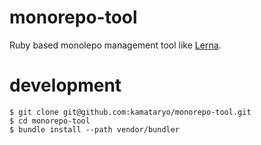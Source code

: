 # monorepo-tool

Ruby based monolepo management tool like [Lerna](https://lernajs.io/).

# development

```shell
$ git clone git@github.com:kamataryo/monorepo-tool.git
$ cd monorepo-tool
$ bundle install --path vendor/bundler
```
